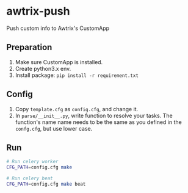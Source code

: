# awtrix-push
Push custom info to Awtrix's CustomApp

## Preparation
1. Make sure CustomApp is installed.
2. Create python3.x env.
3. Install package: `pip install -r requirement.txt`

## Config
1. Copy `template.cfg` as `config.cfg`, and change it.
2. In `parse/__init__.py`, write function to resolve your tasks. The function's name name needs to be the same as you defined in the `confg.cfg`, but use lower case.


## Run
```bash
# Run celery worker
CFG_PATH=config.cfg make

# Run celery beat
CFG_PATH=config.cfg make beat
```